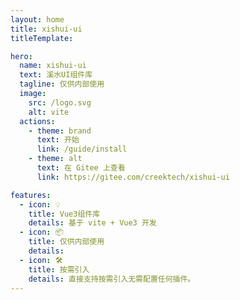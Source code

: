 ```yaml
---
layout: home
title: xishui-ui
titleTemplate:

hero:
  name: xishui-ui
  text: 溪水UI组件库
  tagline: 仅供内部使用
  image:
    src: /logo.svg
    alt: vite
  actions:
    - theme: brand
      text: 开始
      link: /guide/install
    - theme: alt
      text: 在 Gitee 上查看
      link: https://gitee.com/creektech/xishui-ui

features:
  - icon: 💡
    title: Vue3组件库
    details: 基于 vite + Vue3 开发
  - icon: 📦
    title: 仅供内部使用
    details:
  - icon: 🛠️
    title: 按需引入
    details: 直接支持按需引入无需配置任何插件。
---
```

